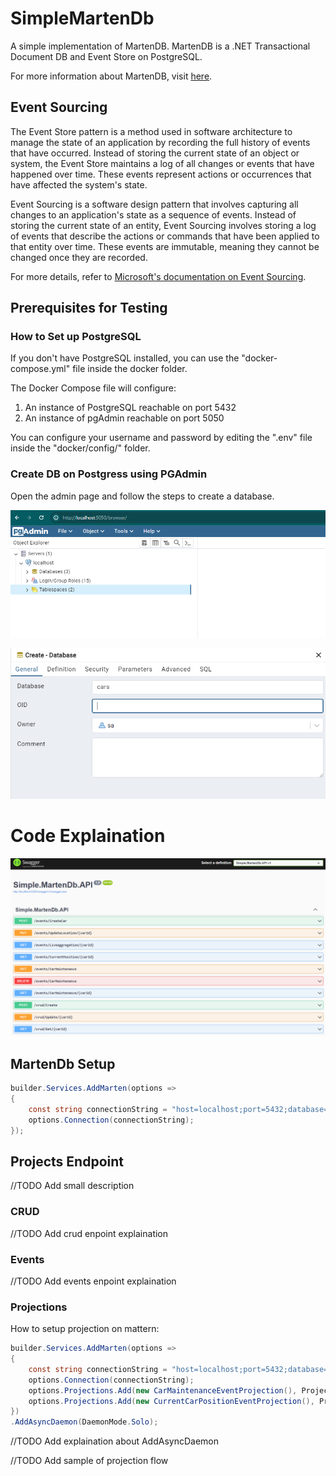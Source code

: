 # SimpleMartenDb

A simple implementation of MartenDB. MartenDB is a .NET Transactional Document DB and Event Store on PostgreSQL.

For more information about MartenDB, visit [here](https://github.com/JasperFx/marten).

## Event Sourcing

The Event Store pattern is a method used in software architecture to manage the state of an application by recording the full history of events that have occurred. Instead of storing the current state of an object or system, the Event Store maintains a log of all changes or events that have happened over time. These events represent actions or occurrences that have affected the system's state.

Event Sourcing is a software design pattern that involves capturing all changes to an application's state as a sequence of events. Instead of storing the current state of an entity, Event Sourcing involves storing a log of events that describe the actions or commands that have been applied to that entity over time. These events are immutable, meaning they cannot be changed once they are recorded.

For more details, refer to [Microsoft's documentation on Event Sourcing](https://learn.microsoft.com/en-us/azure/architecture/patterns/event-sourcing).

## Prerequisites for Testing

### How to Set up PostgreSQL

If you don't have PostgreSQL installed, you can use the "docker-compose.yml" file inside the docker folder.

The Docker Compose file will configure:
1. An instance of PostgreSQL reachable on port 5432
2. An instance of pgAdmin reachable on port 5050

You can configure your username and password by editing the ".env" file inside the "docker/config/" folder.

### Create DB on Postgress using PGAdmin

Open the admin page and follow the steps to create a database.

![PGAdmin](assets/pgAdmin.png)

![CreateDb](assets/createDb.png)

# Code Explaination

![Swagger](assets/swagger.png)

## MartenDb Setup

```csharp
builder.Services.AddMarten(options =>
{
    const string connectionString = "host=localhost;port=5432;database=cars;username=sa;password=MySecretPassword1234;";
    options.Connection(connectionString);
});
```

## Projects Endpoint

//TODO Add small description

### CRUD

//TODO Add crud enpoint explaination

### Events

//TODO Add events enpoint explaination


### Projections

How to setup projection on mattern:

```csharp
builder.Services.AddMarten(options =>
{
    const string connectionString = "host=localhost;port=5432;database=cars;username=sa;password=MySecretPassword1234;";
    options.Connection(connectionString);
    options.Projections.Add(new CarMaintenanceEventProjection(), ProjectionLifecycle.Async);
    options.Projections.Add(new CurrentCarPositionEventProjection(), ProjectionLifecycle.Async);
})
.AddAsyncDaemon(DaemonMode.Solo);
```

//TODO Add explaination about AddAsyncDaemon

//TODO Add sample of projection flow


